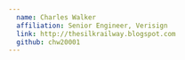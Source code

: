 ```yaml
---
  name: Charles Walker
  affiliation: Senior Engineer, Verisign
  link: http://thesilkrailway.blogspot.com
  github: chw20001
---
```

